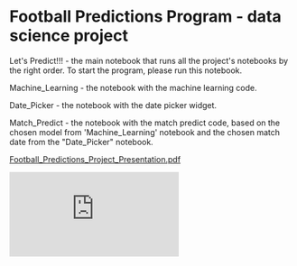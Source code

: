 # Football Predictions Program - data science project

Let's Predict!!! - the main notebook that runs all the project's notebooks by the right order.
                   To start the program, please run this notebook.

Machine_Learning - the notebook with the machine learning code.

Date_Picker - the notebook with the date picker widget.

Match_Predict - the notebook with the match predict code, based on the chosen model from 'Machine_Learning' notebook and the chosen match date from the "Date_Picker" notebook.


[Football_Predictions_Project_Presentation.pdf](https://github.com/idoashke/footballpredictions_datascience_project/files/6809293/Football_Predictions_Project_Presentation.pdf)



<embed src="https://github.com/idoashke/footballpredictions_datascience_project/files/6809293/Football_Predictions_Project_Presentation.pdf" type="application/pdf">
